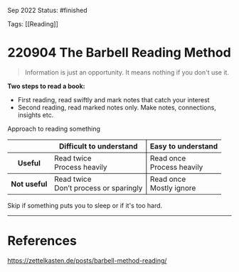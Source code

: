 Sep 2022
Status: #finished 

Tags: [[Reading]] 

# 220904 The Barbell Reading Method
> Information is just an opportunity. It means nothing if you don't use it. 

**Two steps to read a book:**
- First reading, read swiftly and mark notes that catch your interest
- Second reading, read marked notes only. Make notes, connections, insights etc.

Approach to reading something
<table>
  <thead>
    <tr>
      <th></th>
      <th style="border-right: 1px solid black; --darkreader-inline-border-right: #8c8273;" data-darkreader-inline-border-right="">Difficult to understand</th>
      <th>Easy to understand</th>
    </tr>
  </thead>
  <tbody>
    <tr style="border-bottom: 1px solid black; --darkreader-inline-border-bottom: #8c8273;" data-darkreader-inline-border-bottom="">
      <th><strong>Useful</strong></th>
      <td style="border-right: 1px solid black; --darkreader-inline-border-right: #8c8273;" data-darkreader-inline-border-right="">Read twice<br>Process heavily</td>
      <td>Read once<br>Process heavily</td>
    </tr>
    <tr>
      <th><strong>Not useful</strong></th>
      <td style="border-right: 1px solid black; --darkreader-inline-border-right: #8c8273;" data-darkreader-inline-border-right="">Read twice<br>Don’t process or sparingly</td>
      <td>Read once<br>Mostly ignore</td>
    </tr>
  </tbody>
</table>
Skip if something puts you to sleep or if it's too hard.



---
# References
https://zettelkasten.de/posts/barbell-method-reading/
